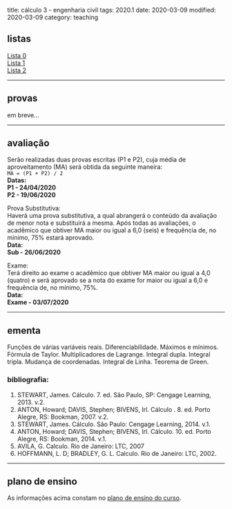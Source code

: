 title: cálculo 3 - engenharia civil
tags: 2020.1
date: 2020-03-09
modified: 2020-03-09
category: teaching
## <a id="exercices"></a>listas
[Lista 0]({static}/listas/calculo3-00.pdf)  
[Lista 1]({static}/listas/calculo3-01.pdf)  
[Lista 2]({static}/listas/calculo3-02.pdf)  

---

## <a id="tests"></a>provas
em breve...

---

## <a id="exams"></a>avaliação
Serão realizadas duas provas escritas (P1 e P2), cuja média de
aproveitamento (MA) será obtida da seguinte maneira:  
`MA = (P1 + P2) / 2`  
**Datas:  
P1 - 24/04/2020  
P2 - 19/06/2020**

Prova Substitutiva:  
Haverá uma prova substitutiva, a qual abrangerá o conteúdo da avaliação de
menor nota e substituirá a mesma. Após todas as avaliações, o acadêmico que
obtiver MA maior ou igual a 6,0 (seis) e frequência de, no mínimo, 75% estará
aprovado.  
**Data:  
Sub - 26/06/2020**

Exame:  
Terá direito ao exame o acadêmico que obtiver MA maior ou igual a 4,0 (quatro)
e será aprovado se a nota do exame for maior ou igual a 6,0 e frequência de, no
mínimo, 75%.  
**Data:  
Exame - 03/07/2020**

---

## <a id="silabus"></a>ementa
Funções de várias variáveis reais. Diferenciabilidade. Máximos e mínimos.
Fórmula de Taylor.  Multiplicadores de Lagrange. Integral dupla. Integral
tripla. Mudança de coordenadas. Integral de Linha.  Teorema de Green.

### bibliografia:  
1. STEWART, James. Cálculo. 7. ed. São Paulo, SP: Cengage Learning, 2013. v.2.
2. ANTON, Howard; DAVIS, Stephen; BIVENS, Irl. Cálculo . 8. ed. Porto Alegre,
   RS: Bookman, 2007. v.2.
3. STEWART, James. Cálculo. São Paulo: Cengage Learning, 2014. v.1.
4. ANTON, Howard; DAVIS, Stephen; BIVENS, Irl. Cálculo. 10. ed. Porto Alegre,
   RS: Bookman, 2014. v.1.
5. AVILA, G. Calculo. Rio de Janeiro: LTC, 2007
6. HOFFMANN, L. D; BRADLEY, G. L. Calculo. Rio de Janeiro: LTC, 2002.

---

## plano de ensino
As informações acima constam no [plano de ensino do
curso]({static}/planos/2020-1-calculo3-civil.pdf).
